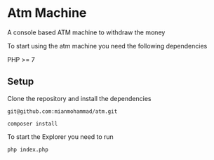# Atm Machine
A console based ATM machine to withdraw the money

To start using the atm machine you need the following dependencies 

PHP >= 7

## Setup

Clone the repository and install the dependencies

```
git@github.com:mianmohammad/atm.git
```

```
composer install
```

To start the Explorer you need to run 

```
php index.php
```
